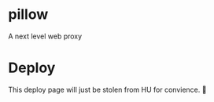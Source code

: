 # pillow
A next level web proxy

# Deploy
This deploy page will just be stolen from HU for convience. :troll:
